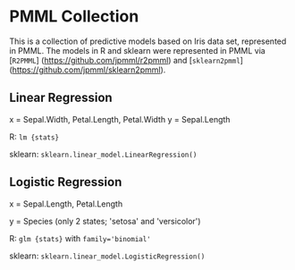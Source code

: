 # PMML Collection
This is a collection of predictive models based on Iris data set, represented in PMML. The models in R and sklearn were represented in PMML via [`R2PMML`] (https://github.com/jpmml/r2pmml) and [`sklearn2pmml`] (https://github.com/jpmml/sklearn2pmml).

## Linear Regression
x = Sepal.Width, Petal.Length, Petal.Width
y = Sepal.Length


R: `lm {stats}`

sklearn: `sklearn.linear_model.LinearRegression()`

## Logistic Regression
x = Sepal.Length, Petal.Length

y = Species (only 2 states; 'setosa' and 'versicolor')


R: `glm {stats}` with `family='binomial'`

sklearn: `sklearn.linear_model.LogisticRegression()`

